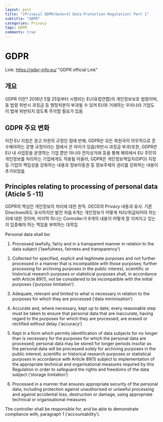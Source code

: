 ```yaml
---  
layout: post  
title: "[Privacy] GDPR(General Data Protection Regulation) Part 1"  
subtitle: "GDPR"  
categories: Privacy  
tags: GDPR   
comments: true  
---  
```


# GDPR
Link: https://gdpr-info.eu/ "GDPR official Link"

## 개요  
GDPR 이란?
2018년 5월 25일부터 시행되는 EU(유럽연합)의 개인정보보호 법령이며, 동 법령 위반시 과징금 등 행정처분이 부과될 수 있어 EU와 거래하는 우리나라 기업도 이 법에 위반되지 않도록 주의할 필요가 있음

## GDPR 주요 변화
이전 EU 지침은 권고 차원의 규정인 점에 반해, GDPR은 모든 회원국이 의무적으로 준수해야하는 강행 규정이라는 점에서 큰 차이가 있음(위반시 과징금 부과)또한, GDPR은 EU 내 사업장을 운영하는 기업 뿐만 아니라 전자상거래 등을 통해 해외에서 EU 주민의 개인정보를 처리하는 기업에게도 적용됨
아울러, GDPR은 개인정보책임자(DPO) 지정 등 기업의 책임성을 강화하는 내용과 정보이동권 등 정보주체의 권리를 강화하는 내용이 추가되었음

## Principles relating to processing of personal data (Aticle 5 -11)
GDPR의 핵심인 개인정보의 처리에 대한 원칙. OECD의 Privacy 내용과 유사. 기존 Directives와도 유사하지만 발전
처음 6개는 개인정보가 어떻게 처리/취급되어야 하는지에 대한 것이며, 마지막 하나는 Controller가 6개의 내용이 어떻게 잘 지켜지고 있는지 입증해야 하는 책임을 부여하는 대목임

Personal data shall be:   
1) Processed lawfully, fairly and in a transparent manner in relation to the data subject (‘lawfulness, fairness and transparency’)  

2) Collected for specified, explicit and legitimate purposes and not further processed in a manner that is incompatible with those purposes; further processing for archiving purposes in the public interest, scientific or historical research purposes or statistical purposes shall, in accordance with Article 89(1), not be considered to be incompatible with the initial purposes (‘purpose limitation’)   

3) Adequate, relevant and limited to what is necessary in relation to the purposes for which they are processed (‘data minimisation’)  

4) Accurate and, where necessary, kept up to date; every reasonable step must be taken to ensure that personal data that are inaccurate, having regard to the purposes for which they are processed, are erased or rectified without delay (‘accuracy’)   

5) Kept in a form which permits identification of data subjects for no longer than is necessary for the purposes for which the personal data are processed; personal data may be stored for longer periods insofar as the personal data will be processed solely for archiving purposes in the public interest, scientific or historical research purposes or statistical purposes in accordance with Article 89(1) subject to implementation of the appropriate technical and organisational measures required by this Regulation in order to safeguard the rights and freedoms of the data subject (‘storage limitation’)   

6) Processed in a manner that ensures appropriate security of the personal data, including protection against unauthorised or unlawful processing and against accidental loss, destruction or damage, using appropriate technical or organisational measures   

  
The controller shall be responsible for, and be able to demonstrate compliance with, paragraph 1 (‘accountability’).   
